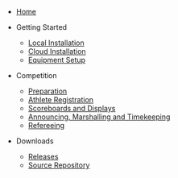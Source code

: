 * [Home](index)

* Getting Started

  *	[Local Installation](LocalSetup)
  *	[Cloud Installation](Heroku)
  *	[Equipment Setup](EquipmentSetup)
  
* Competition

  *	[Preparation](Preparation)
  *	[Athlete Registration](Registration)
  *	[Scoreboards and Displays](Displays)
  *	[Announcing, Marshalling and Timekeeping](Announcing)
  *	[Refereeing](Refereeing)

* Downloads

  *	[Releases](https://github.com/jflamy/owlcms4/releases)
  *	[Source Repository](https://github.com/jflamy/owlcms4)
